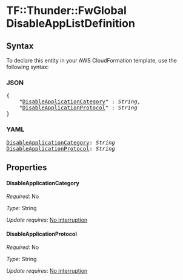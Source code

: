 # TF::Thunder::FwGlobal DisableAppListDefinition

## Syntax

To declare this entity in your AWS CloudFormation template, use the following syntax:

### JSON

<pre>
{
    "<a href="#disableapplicationcategory" title="DisableApplicationCategory">DisableApplicationCategory</a>" : <i>String</i>,
    "<a href="#disableapplicationprotocol" title="DisableApplicationProtocol">DisableApplicationProtocol</a>" : <i>String</i>
}
</pre>

### YAML

<pre>
<a href="#disableapplicationcategory" title="DisableApplicationCategory">DisableApplicationCategory</a>: <i>String</i>
<a href="#disableapplicationprotocol" title="DisableApplicationProtocol">DisableApplicationProtocol</a>: <i>String</i>
</pre>

## Properties

#### DisableApplicationCategory

_Required_: No

_Type_: String

_Update requires_: [No interruption](https://docs.aws.amazon.com/AWSCloudFormation/latest/UserGuide/using-cfn-updating-stacks-update-behaviors.html#update-no-interrupt)

#### DisableApplicationProtocol

_Required_: No

_Type_: String

_Update requires_: [No interruption](https://docs.aws.amazon.com/AWSCloudFormation/latest/UserGuide/using-cfn-updating-stacks-update-behaviors.html#update-no-interrupt)


